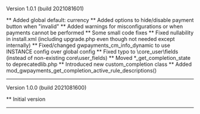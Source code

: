 Version 1.0.1 (build 2021081601)

** Added global default: currency
** Added options to hide/disable payment button when "invalid"
** Added warnings for misconfigurations or when payments cannot be performed
** Some small code fixes
** Fixed nullability in install.xml (including upgrade.php even though not needed except internally)
** Fixed/changed gwpayments_cm_info_dynamic to use INSTANCE config over global config
** Fixed typo to \core_user\fields (instead of non-existing core\user_fields)
** Moved *_get_completion_state to deprecatedlib.php
** Introduced new custom_completion class
** Added mod_gwpayments_get_completion_active_rule_descriptions()

-----

Version 1.0.0 (build 2021081600)

** Initial version

-----
